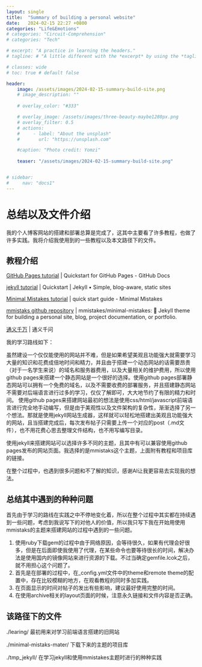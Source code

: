 ```yaml
---
layout: single
title:  "Summary of building a personal website"
date:   2024-02-15 22:27 +0800
categories: "Life&Emotions"
# categories: "Circuit-Comprehension"
# categories: "Tech"

# excerpt: "A practice in learning the headers."
# tagline: # "A little different with the *excerpt* by using the *tagline*. "

# classes: wide
# toc: true # default false

header:
    image: /assets/images/2024-02-15-summary-build-site.png
    # image_description: ""
    
    # overlay_color: "#333"

    # overlay_image: /assets/images/three-beauty-maybe1280px.png
    # overlay_filter: 0.5
    # actions:
    #     - label: "About the unsplash"
    #       url: "https://unsplash.com"

    #caption: "Photo credit: Yomzi"
    
    teaser: "/assets/images/2024-02-15-summary-build-site.png"


# sidebar:
#     nav: "docs1"
---
```

# 总结以及文件介绍
我的个人博客网站的搭建和部署总算是完成了，这其中主要看了许多教程，也做了许多实践。我将介绍我使用到的一些教程以及本文路径下的文件。

## 教程介绍
[GitHub Pages tutorial](https://docs.github.com/en/pages/quickstart) | Quickstart for GitHub Pages - GitHub Docs

[jekyll tutorial](https://jekyllrb.com/docs/) | Quickstart | Jekyll • Simple, blog-aware, static sites

[Minimal Mistakes tutorial](https://mmistakes.github.io/minimal-mistakes/docs/quick-start-guide/) | quick start guide - Minimal Mistakes

[mmistaks github repository](https://github.com/mmistakes/minimal-mistakes) | mmistakes/minimal-mistakes: :triangular_ruler: Jekyll theme for building a personal site, blog, project documentation, or portfolio.

[通义千万](https://tongyi.aliyun.com/qianwen/) | 通义千问

我的学习路线如下：

虽然建设一个仅仅能使用的网站并不难，但是如果希望美观且功能强大就需要学习大量的知识和花费成倍地时间和精力，并且由于搭建一个动态网站的话需要昂贵（对于一名学生来说）的域名和服务器费用，以及大量相关的维护费用，所以使用github pages来搭建一个静态网站是一个很好的选择。使用github pages部署静态网站可以拥有一个免费的域名，以及不需要收费的部署服务，并且搭建静态网站不需要对后端语言进行过多的学习，仅仅了解即可，大大地节约了有限的精力和时间。
使用github pages来搭建网站最初的想法是使用css/html/javascript前端语言进行完全地手动编写，但是由于美观性以及文件架构的复杂性，渐渐选择了另一个想法。那就是使用jekyll网站生成器，这样就可以轻松地搭建出美观且功能强大的网站，且当搭建完成后，每次发布帖子只需要上传一个对应的post（.md文件），也不用花费心思去整理文件结构，也不用写编写目录。

使用jekyll来搭建网站可以选择许多不同的主题，且其中有可以兼容使用github pages发布的网站页面。我选择的是mmistaks这个主题，上面附有教程和项目库的链接。

在整个过程中，也遇到很多问题和不了解的知识，感谢AI让我更容易去实现我的想法。

## 总结其中遇到的种种问题
首先由于学习的路线在实践之中不停地变化着，所以在整个过程中其实都在持续遇到一些问题，考虑到我说写下的对他人的价值，所以我只写下我在开始用使用mmistaks的主题来搭建网站的过程中遇到的一些问题。
1. 使用ruby下载gem的过程中由于网络原因，会等待很久，如果有代理会好很多，但是在后面即使我使用了代理，在某些命令也要等待很长的时间，解决办法是使用国内的镜像网站来进行资源的下载。不过当确定gemfile.lcok之后，就不用担心这个问题了。
2. 首先是在部署的过程中，在_config.yml文件中的theme和remote theme的配置中，存在比较模糊的地方，在观看教程的同时多加实践。
3. 在页面显示的时间对帖子的发出有些影响，建议最好使用完整的时间。
4. 在使用archive相关的layout页面的时候，注意永久链接和文件内容是否正确。

## 该路径下的文件
./learing/  最初用来对学习前端语言搭建的旧网站

./minimal-mistaks-mater/    下载下来的主题的项目库

./tmp_jekyll/   在学习jekyll和使用mmistakes主题时进行的种种实践
